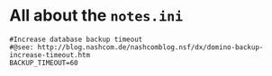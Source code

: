 # All about the `notes.ini`

```
#Increase database backup timeout
#@see: http://blog.nashcom.de/nashcomblog.nsf/dx/domino-backup-increase-timeout.htm
BACKUP_TIMEOUT=60
```
